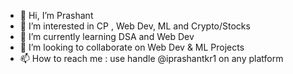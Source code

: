 - 👋 Hi, I’m Prashant
- 👀 I’m interested in CP , Web Dev, ML and Crypto/Stocks
- 🌱 I’m currently learning DSA and Web Dev
- 💞️ I’m looking to collaborate on Web Dev & ML Projects
- 📫 How to reach me : use handle @iprashantkr1 on any platform 

<!---
iprashantkr1/iprashantkr1 is a ✨ special ✨ repository because its `README.md` (this file) appears on your GitHub profile.
You can click the Preview link to take a look at your changes.
--->
